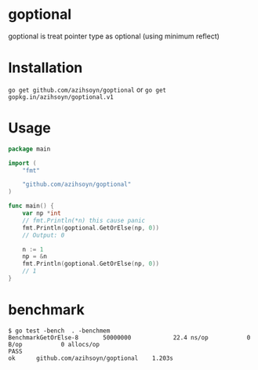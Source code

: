 # goptional
goptional is treat pointer type as optional (using minimum reflect)

# Installation
`go get github.com/azihsoyn/goptional` or `go get gopkg.in/azihsoyn/goptional.v1`

# Usage
```go
package main

import (
	"fmt"

	"github.com/azihsoyn/goptional"
)

func main() {
	var np *int
	// fmt.Println(*n) this cause panic
	fmt.Println(goptional.GetOrElse(np, 0))
	// Output: 0

	n := 1
	np = &n
	fmt.Println(goptional.GetOrElse(np, 0))
	// 1
}
```

# benchmark
```
$ go test -bench  . -benchmem
BenchmarkGetOrElse-8       50000000            22.4 ns/op           0 B/op           0 allocs/op
PASS
ok      github.com/azihsoyn/goptional    1.203s
```
